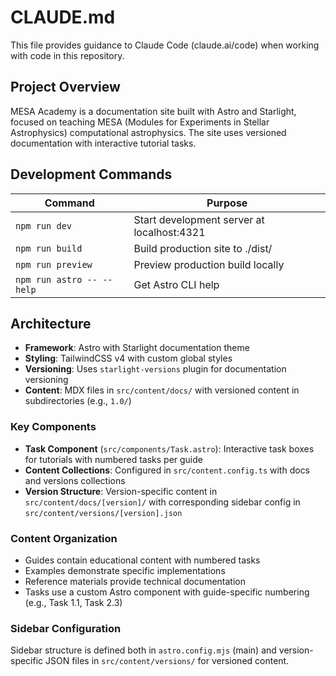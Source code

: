 # CLAUDE.md

This file provides guidance to Claude Code (claude.ai/code) when working with code in this repository.

## Project Overview

MESA Academy is a documentation site built with Astro and Starlight, focused on teaching MESA (Modules for Experiments in Stellar Astrophysics) computational astrophysics. The site uses versioned documentation with interactive tutorial tasks.

## Development Commands

| Command | Purpose |
|---------|---------|
| `npm run dev` | Start development server at localhost:4321 |
| `npm run build` | Build production site to ./dist/ |
| `npm run preview` | Preview production build locally |
| `npm run astro -- --help` | Get Astro CLI help |

## Architecture

- **Framework**: Astro with Starlight documentation theme
- **Styling**: TailwindCSS v4 with custom global styles
- **Versioning**: Uses `starlight-versions` plugin for documentation versioning
- **Content**: MDX files in `src/content/docs/` with versioned content in subdirectories (e.g., `1.0/`)

### Key Components

- **Task Component** (`src/components/Task.astro`): Interactive task boxes for tutorials with numbered tasks per guide
- **Content Collections**: Configured in `src/content.config.ts` with docs and versions collections
- **Version Structure**: Version-specific content in `src/content/docs/[version]/` with corresponding sidebar config in `src/content/versions/[version].json`

### Content Organization

- Guides contain educational content with numbered tasks
- Examples demonstrate specific implementations
- Reference materials provide technical documentation
- Tasks use a custom Astro component with guide-specific numbering (e.g., Task 1.1, Task 2.3)

### Sidebar Configuration

Sidebar structure is defined both in `astro.config.mjs` (main) and version-specific JSON files in `src/content/versions/` for versioned content.
